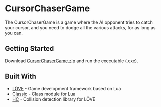 # CursorChaserGame

The CursorChaserGame is a game where the AI opponent tries to catch your cursor, and you need to dodge all the various attacks, for as long as you can.

## Getting Started

Download [CursorChaserGame.zip](https://github.com/Pepe2708/CursorChaserGame-Windows/files/4910088/CursorChaserGame.zip) and run the executable (.exe).

## Built With

* [LÖVE](https://www.love2d.org/) - Game development framework based on Lua
* [Classic](https://github.com/rxi/classic) - Class module for Lua
* [HC](https://github.com/vrld/HC/) - Collision detection library for LÖVE

